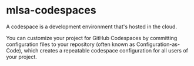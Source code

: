 # mlsa-codespaces

A codespace is a development environment that's hosted in the cloud.

You can customize your project for GitHub Codespaces by committing configuration files to your repository
(often known as Configuration-as-Code), which creates a repeatable codespace configuration for all users of your project.
